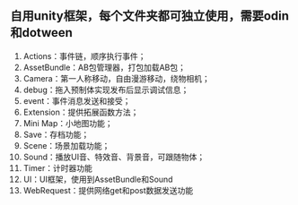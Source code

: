 ## 自用unity框架，每个文件夹都可独立使用，需要odin和dotween

1. Actions：事件链，顺序执行事件；
2. AssetBundle：AB包管理器，打包加载AB包；
3. Camera：第一人称移动，自由漫游移动，绕物相机；
4. debug：拖入预制体实现发布后显示调试信息；
5. event：事件消息发送和接受；
6. Extension：提供拓展函数方法；
7. Mini Map：小地图功能；
8. Save：存档功能；
9. Scene：场景加载功能；
10. Sound：播放UI音、特效音、背景音，可跟随物体；
11. Timer：计时器功能
12. UI：UI框架，使用到AssetBundle和Sound
13. WebRequest：提供网络get和post数据发送功能
